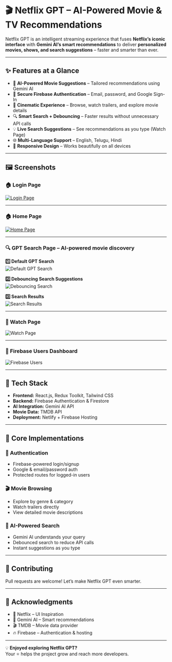 # 🎬 **Netflix GPT – AI-Powered Movie & TV Recommendations**

Netflix GPT is an intelligent streaming experience that fuses **Netflix’s iconic interface** with **Gemini AI’s smart recommendations** to deliver **personalized movies, shows, and search suggestions** – faster and smarter than ever.

---

## ✨ **Features at a Glance**
- 🎯 **AI-Powered Movie Suggestions** – Tailored recommendations using Gemini AI  
- 🔐 **Secure Firebase Authentication** – Email, password, and Google Sign-In  
- 🎥 **Cinematic Experience** – Browse, watch trailers, and explore movie details  
- 🔍 **Smart Search + Debouncing** – Faster results without unnecessary API calls  
- 💡 **Live Search Suggestions** – See recommendations as you type (Watch Page)  
- 🌐 **Multi-Language Support** – English, Telugu, Hindi  
- 📱 **Responsive Design** – Works beautifully on all devices  

---

## 🖼 **Screenshots**

### 🏠 Login Page
[![Login Page](https://raw.githubusercontent.com/rajeshlru/Movies-GPT/refs/heads/main/LOGIN%20PAGE.png)](https://raw.githubusercontent.com/rajeshlru/Movies-GPT/refs/heads/main/LOGIN%20PAGE.png)


---

### 🏠 Home Page
[![Home Page](https://raw.githubusercontent.com/rajeshlru/Movies-GPT/refs/heads/main/HOME%20PAGE.png)](https://raw.githubusercontent.com/rajeshlru/Movies-GPT/refs/heads/main/HOME%20PAGE.png)

---

### 🔍 GPT Search Page – AI-powered movie discovery

**1️⃣ Default GPT Search**  
![Default GPT Search](https://raw.githubusercontent.com/rajeshlru/Movies-GPT/refs/heads/main/GPT-SEARCH.png)  

**2️⃣ Debouncing Search Suggestions**  
![Debouncing Search](https://raw.githubusercontent.com/rajeshlru/Movies-GPT/refs/heads/main/SEARCH-SUGGESTIONS.png)  

**3️⃣ Search Results**  
![Search Results](https://raw.githubusercontent.com/rajeshlru/Movies-GPT/refs/heads/main/GPT-RESULTS.png)  

---

### 🎥 Watch Page

![Watch Page](https://raw.githubusercontent.com/rajeshlru/Movies-GPT/refs/heads/main/WATCH-PAGE.png)  

---

### 👥 Firebase Users Dashboard

![Firebase Users](https://raw.githubusercontent.com/rajeshlru/Movies-GPT/refs/heads/main/FIREBASE-USERS.png)  


---

## 🚀 Tech Stack
- **Frontend:** React.js, Redux Toolkit, Tailwind CSS  
- **Backend:** Firebase Authentication & Firestore  
- **AI Integration:** Gemini AI API  
- **Movie Data:** TMDB API  
- **Deployment:** Netlify + Firebase Hosting  

---

## 🌟 Core Implementations

### 🔐 Authentication
- Firebase-powered login/signup  
- Google & email/password auth  
- Protected routes for logged-in users  

### 🎬 Movie Browsing
- Explore by genre & category  
- Watch trailers directly  
- View detailed movie descriptions  

### 🤖 AI-Powered Search
- Gemini AI understands your query  
- Debounced search to reduce API calls  
- Instant suggestions as you type  

---

## 🤝 Contributing
Pull requests are welcome! Let’s make Netflix GPT even smarter.  

---

## 🙏 Acknowledgments
- 🎥 Netflix – UI Inspiration  
- 🤖 Gemini AI – Smart recommendations  
- 🎬 TMDB – Movie data provider  
- 🔥 Firebase – Authentication & hosting  

---

💡 **Enjoyed exploring Netflix GPT?**  
Your ⭐ helps the project grow and reach more developers.  
